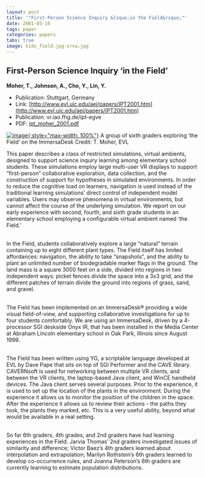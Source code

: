 ```yaml
---
layout: post
title: '"First-Person Science Inquiry &lsquo;in the Field&rsquo;"'
date: 2001-05-16
tags: paper
categories: papers
tabs: true
image: kids_field.jpg-srcw.jpg
---
```


## First-Person Science Inquiry &lsquo;in the Field&rsquo;
**Moher, T., Johnson, A., Cho, Y., Lin, Y.**
- Publication: Stuttgart, Germany
- Link: [http://www.evl.uic.edu/aej/papers/IPT2001.htm](http://www.evl.uic.edu/aej/papers/IPT2001.htm)
- Publication: vr.iao.fhg.de/ipt-egve
- PDF: [ipt_moher_2001.pdf](/documents/ipt_moher_2001.pdf)


[![image](https://www.evl.uic.edu/output/originals/kids_field.jpg-srcw.jpg){:style="max-width: 100%"}](https://www.evl.uic.edu/output/originals/kids_field.jpg-srcw.jpg)
A group of sixth graders exploring &lsquo;the Field&rsquo; on the ImmersaDesk
Credit: T. Moher, EVL

This paper describes a class of restricted simulations, virtual ambients, designed to support science inquiry learning among elementary school students. These simulations employ large multi-user VR displays to support &ldquo;first-person&rdquo; collaborative exploration, data collection, and the construction of support for hypotheses in simulated environments. In order to reduce the cognitive load on learners, navigation is used instead of the traditional learning simulations&rsquo; direct control of independent model variables. Users may observe phenomena in virtual environments, but cannot affect the course of the underlying simulation. We report on our early experience with second, fourth, and sixth grade students in an elementary school employing a configurable virtual ambient named &lsquo;the Field.&rsquo;<br><br>

In the Field, students collaboratively explore a large &ldquo;natural&rdquo; terrain containing up to eight different plant types. The Field itself has limited affordances: navigation, the ability to take &ldquo;snapshots&rdquo;, and the ability to plant an unlimited number of biodegradable marker flags in the ground. The land mass is a square 3000 feet on a side, divided into regions in two independent ways: picket fences divide the space into a 3x3 grid, and the different patches of terrain divide the ground into regions of grass, sand, and gravel.<br><br>

The Field has been implemented on an ImmersaDesk&reg; providing a wide visual field-of-view, and supporting collaborative investigations for up to four students comfortably. We are using an ImmersaDesk, driven by a 4-processor SGI deskside Onyx IR, that has been installed in the Media Center at Abraham Lincoln elementary school in Oak Park, Illinois since August 1999.<br><br>

The Field has been written using YG, a scriptable language developed at EVL by Dave Pape that sits on top of SGI Performer and the CAVE library. CAVERNsoft is used for networking between multiple VR clients, and between the VR clients, the laptop-based Java client, and WinCE handheld devices. The Java client serves several purposes. Prior to the experience, it is used to set up the location of the plants in the environment. During the experience it allows us to monitor the position of the children in the space. After the experience it allows us to review their actions - the paths they took, the plants they marked, etc. This is a very useful ability, beyond what would be available in a real setting.<br><br>

So far 6th graders, 4th grades, and 2nd graders have had learning experiences in the Field. Jarvia Thomas&rsquo; 2nd graders investigated issues of similarity and difference; Victor Baez&rsquo;s 4th graders learned about interpolation and extrapolation; Marilyn Rothstein&rsquo;s 6th graders learned to develop co-occurrence rules, and Joanna Peterson&rsquo;s 6th graders are currently learning to estimate population distributions.